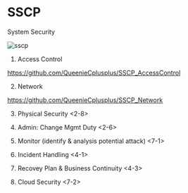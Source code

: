 # SSCP
System Security

![sscp](https://scontent.ftpe8-3.fna.fbcdn.net/v/t1.0-9/93498099_154086822747821_8646231739120746496_o.jpg?_nc_cat=106&_nc_sid=8024bb&_nc_ohc=264xCYAOt0MAX8KbLm1&_nc_ht=scontent.ftpe8-3.fna&oh=30990bf15de3b4dfc0809fbcb1461491&oe=5EBA16B0)

1. Access Control

https://github.com/QueenieCplusplus/SSCP_AccessControl

2. Network 

https://github.com/QueenieCplusplus/SSCP_Network

3. Physical Security <2-8>

4. Admin: Change Mgmt Duty <2-6>

5. Monitor (identify & analysis potential attack) <7-1>

6. Incident Handling <4-1>

7. Recovey Plan & Business Continuity <4-3>

8. Cloud Security <7-2>
